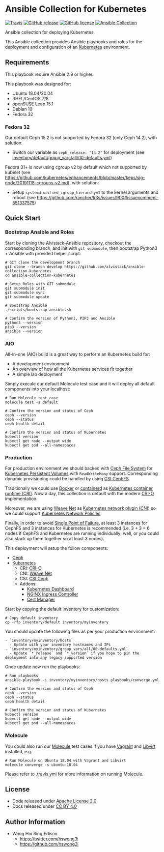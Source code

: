 # Ansible Collection for Kubernetes

[![Travis](https://img.shields.io/travis/com/alvistack/ansible-collection-kubernetes.svg)](https://travis-ci.com/alvistack/ansible-collection-kubernetes)
[![GitHub release](https://img.shields.io/github/release/alvistack/ansible-collection-kubernetes.svg)](https://github.com/alvistack/ansible-collection-kubernetes/releases)
[![GitHub license](https://img.shields.io/github/license/alvistack/ansible-collection-kubernetes.svg)](https://github.com/alvistack/ansible-collection-kubernetes/blob/master/LICENSE)
[![Ansible Collection](https://img.shields.io/badge/galaxy-alvistack.kubernetes-blue.svg)](https://galaxy.ansible.com/alvistack/kubernetes)

Ansible collection for deploying Kubernetes.

This Ansible collection provides Ansible playbooks and roles for the deployment and configuration of an [Kubernetes](https://github.com/kubernetes/kubernetes) environment.

## Requirements

This playbook require Ansible 2.9 or higher.

This playbook was designed for:

  - Ubuntu 18.04/20.04
  - RHEL/CentOS 7/8
  - openSUSE Leap 15.1
  - Debian 10
  - Fedora 32

### Fedora 32

Our default Ceph 15.2 is not supported by Fedora 32 (only Ceph 14.2), with solution:

  - Switch our variable as `ceph_release: "14.2"` for deployment (see [inventory/default/group\_vars/all/00-defaults.yml](inventory/default/group_vars/all/00-defaults.yml))

Fedora 31+ is now using cgroup v2 by default which not supported by kubelet (see <https://github.com/kubernetes/enhancements/blob/master/keps/sig-node/20191118-cgroups-v2.md>), with solution:

  - Setup `systemd.unified_cgroup_hierarchy=1` to the kernel arguments and reboot (see <https://github.com/rancher/k3s/issues/900#issuecomment-551337575>)

## Quick Start

### Bootstrap Ansible and Roles

Start by cloning the Alvistack-Ansible repository, checkout the corresponding branch, and init with `git submodule`, then bootstrap Python3 + Ansible with provided helper script:

    # GIT clone the development branch
    git clone --branch develop https://github.com/alvistack/ansible-collection-kubernetes
    cd ansible-collection-kubernetes
    
    # Setup Roles with GIT submodule
    git submodule init
    git submodule sync
    git submodule update
    
    # Bootstrap Ansible
    ./scripts/bootstrap-ansible.sh
    
    # Confirm the version of Python3, PIP3 and Ansible
    python3 --version
    pip3 --version
    ansible --version

### AIO

All-in-one (AIO) build is a great way to perform an Kubernetes build for:

  - A development environment
  - An overview of how all the Kubernetes services fit together
  - A simple lab deployment

Simply execule our default Molecule test case and it will deploy all default components into your localhost:

    # Run Molecule test case
    molecule test -s default
    
    # Confirm the version and status of Ceph
    ceph --version
    ceph --status
    ceph health detail
    
    # Confirm the version and status of Kubernetes
    kubectl version
    kubectl get node --output wide
    kubectl get pod --all-namespaces

### Production

For production environment we should backed with [Ceph File System](https://docs.ceph.com/docs/master/cephfs/) for [Kubernetes Persistent Volumes](https://kubernetes.io/docs/concepts/storage/persistent-volumes/) with `ReadWriteMany` support. Corresponding dynamic provisioning could be handled by using [CSI CephFS](https://github.com/ceph/ceph-csi).

Traditionally we could use [Docker](https://kubernetes.io/docs/setup/production-environment/container-runtimes/#docker) or [containerd](https://kubernetes.io/docs/setup/production-environment/container-runtimes/#containerd) as [Kubernetes container runtime (CRI)](https://kubernetes.io/blog/2016/12/container-runtime-interface-cri-in-kubernetes/). Now a day, this collection is default with the modern [CRI-O](https://kubernetes.io/docs/setup/production-environment/container-runtimes/#cri-o) implementation.

Moreover, we are using [Weave Net](https://github.com/weaveworks/weave) as [Kubernetes network plugin (CNI)](https://kubernetes.io/docs/concepts/extend-kubernetes/compute-storage-net/network-plugins/) so we could support [Kubernetes Network Policies](https://kubernetes.io/docs/concepts/services-networking/network-policies/).

Finally, in order to avoid [Single Point of Failure](https://en.wikipedia.org/wiki/Single_point_of_failure), at least 3 instances for CephFS and 3 instances for Kubernetes is recommended (i.e. 3 + 3 = 6 nodes if CephFS and Kubernetes are running individually; well, or you could also stack up them together so at least 3 nodes).

This deployment will setup the follow components:

  - [Ceph](https://ceph.io/)
  - [Kubernetes](https://kubernetes.io/)
      - CRI: [CRI-O](https://cri-o.io/)
      - CNI: [Weave Net](https://github.com/weaveworks/weave)
      - CSI: [CSI Ceph](https://github.com/ceph/ceph-csi)
      - Addons:
          - [Kubernetes Dashboard](https://github.com/kubernetes/dashboard)
          - [NGINX Ingress Controller](https://github.com/kubernetes/ingress-nginx)
          - [Cert Manager](https://github.com/jetstack/cert-manager)

Start by copying the default inventory for customization:

    # Copy default inventory
    cp -rfp inventory/default inventory/myinventory

You should update the following files as per your production environment:

    - `inventory/myinventory/hosts`
      - Update with your inventory hostnames and IPs
    - `inventory/myinventory/group_vars/all/00-defaults.yml`
      - Update `*_release` and `*_version` if you hope to pin the deployment into any legacy supported version

Once update now run the playbooks:

    # Run playbooks
    ansible-playbook -i inventory/myinventory/hosts playbooks/converge.yml
    
    # Confirm the version and status of Ceph
    ceph --version
    ceph --status
    ceph health detail
    
    # Confirm the version and status of Kubernetes
    kubectl version
    kubectl get node --output wide
    kubectl get pod --all-namespaces

### Molecule

You could also run our [Molecule](https://molecule.readthedocs.io/en/stable/) test cases if you have [Vagrant](https://www.vagrantup.com/) and [Libvirt](https://libvirt.org/) installed, e.g.

    # Run Molecule on Ubuntu 18.04 with Vagrant and Libvirt
    molecule converge -s ubuntu-18.04

Please refer to [.travis.yml](.travis.yml) for more information on running Molecule.

## License

  - Code released under [Apache License 2.0](LICENSE)
  - Docs released under [CC BY 4.0](http://creativecommons.org/licenses/by/4.0/)

## Author Information

  - Wong Hoi Sing Edison
      - <https://twitter.com/hswong3i>
      - <https://github.com/hswong3i>
